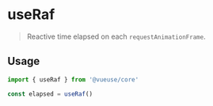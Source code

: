 # useRaf

> Reactive time elapsed on each `requestAnimationFrame`.

## Usage

```jsx
import { useRaf } from '@vueuse/core'

const elapsed = useRaf()
```
